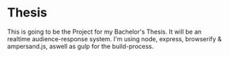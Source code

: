 # Thesis

This is going to be the Project for my Bachelor's Thesis. It will be an realtime audience-response system. I'm using node, express, browserify & ampersand.js, aswell as gulp for the build-process.